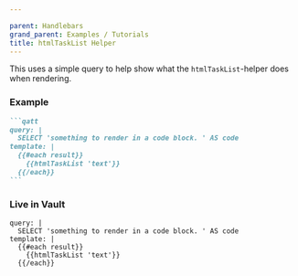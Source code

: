 ```yaml
---

parent: Handlebars
grand_parent: Examples / Tutorials
title: htmlTaskList Helper
---
```


This uses a simple query to help show what the `htmlTaskList`-helper does when rendering.

### Example

````markdown
```qatt
query: |
  SELECT 'something to render in a code block. ' AS code
template: |
  {{#each result}}
    {{htmlTaskList 'text'}}
  {{/each}}
```
````

### Live in Vault

```qatt
query: |
  SELECT 'something to render in a code block. ' AS code
template: |
  {{#each result}}
    {{htmlTaskList 'text'}}
  {{/each}}
```